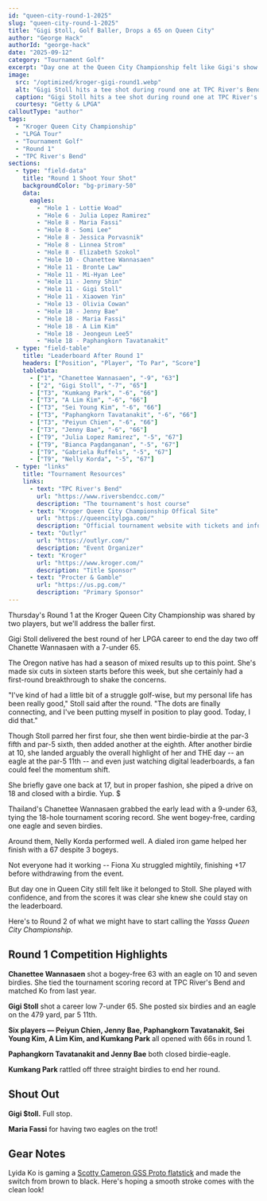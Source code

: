 ```yaml
---
id: "queen-city-round-1-2025"
slug: "queen-city-round-1-2025"
title: "Gigi $toll, Golf Baller, Drops a 65 on Queen City"
author: "George Hack"
authorId: "george-hack"
date: "2025-09-12"
category: "Tournament Golf"
excerpt: "Day one at the Queen City Championship felt like Gigi's show."
image:
  src: "/optimized/kroger-gigi-round1.webp"
  alt: "Gigi Stoll hits a tee shot during round one at TPC River's Bend"
  caption: "Gigi Stoll hits a tee shot during round one at TPC River's Bend"
  courtesy: "Getty & LPGA"
calloutType: "author"
tags:
  - "Kroger Queen City Championship"
  - "LPGA Tour"
  - "Tournament Golf"
  - "Round 1"
  - "TPC River's Bend"
sections:
  - type: "field-data"
    title: "Round 1 Shoot Your Shot"
    backgroundColor: "bg-primary-50"
    data:
      eagles:
        - "Hole 1 - Lottie Woad"
        - "Hole 6 - Julia Lopez Ramirez"
        - "Hole 8 - Maria Fassi"
        - "Hole 8 - Somi Lee"
        - "Hole 8 - Jessica Porvasnik"
        - "Hole 8 - Linnea Strom"
        - "Hole 8 - Elizabeth Szokol"
        - "Hole 10 - Chanettee Wannasaen"
        - "Hole 11 - Bronte Law"
        - "Hole 11 - Mi-Hyan Lee"
        - "Hole 11 - Jenny Shin"
        - "Hole 11 - Gigi Stoll"
        - "Hole 11 - Xiaowen Yin"
        - "Hole 13 - Olivia Cowan"
        - "Hole 18 - Jenny Bae"
        - "Hole 18 - Maria Fassi"
        - "Hole 18 - A Lim Kim"
        - "Hole 18 - Jeongeun Lee5"
        - "Hole 18 - Paphangkorn Tavatanakit"
  - type: "field-table"
    title: "Leaderboard After Round 1"
    headers: ["Position", "Player", "To Par", "Score"]
    tableData:
      - ["1", "Chanettee Wannasaen", "-9", "63"]
      - ["2", "Gigi Stoll", "-7", "65"]
      - ["T3", "Kumkang Park", "-6", "66"]
      - ["T3", "A Lim Kim", "-6", "66"]
      - ["T3", "Sei Young Kim", "-6", "66"]
      - ["T3", "Paphangkorn Tavatanakit", "-6", "66"]
      - ["T3", "Peiyun Chien", "-6", "66"]
      - ["T3", "Jenny Bae", "-6", "66"]
      - ["T9", "Julia Lopez Ramirez", "-5", "67"]
      - ["T9", "Bianca Pagdanganan", "-5", "67"]
      - ["T9", "Gabriela Ruffels", "-5", "67"]
      - ["T9", "Nelly Korda", "-5", "67"]
  - type: "links"
    title: "Tournament Resources"
    links:
      - text: "TPC River's Bend"
        url: "https://www.riversbendcc.com/"
        description: "The tournament's host course"
      - text: "Kroger Queen City Championship Offical Site"
        url: "https://queencitylpga.com/"
        description: "Official tournament website with tickets and information"
      - text: "Outlyr"
        url: "https://outlyr.com/"
        description: "Event Organizer"
      - text: "Kroger"
        url: "https://www.kroger.com/"
        description: "Title Sponsor"
      - text: "Procter & Gamble"
        url: "https://us.pg.com/"
        description: "Primary Sponsor"
---
```


Thursday's Round 1 at the Kroger Queen City Championship was shared by two players, but we'll address the baller first.

Gigi Stoll delivered the best round of her LPGA career to end the day two off Chanette Wannasaen with a 7-under 65.

The Oregon native has had a season of mixed results up to this point. She's made six cuts in sixteen starts before this week, but she certainly had a first-round breakthrough to shake the concerns.

"I've kind of had a little bit of a struggle golf-wise, but my personal life has been really good," Stoll said after the round. "The dots are finally connecting, and I've been putting myself in position to play good. Today, I did that."

Though Stoll parred her first four, she then went birdie-birdie at the par-3 fifth and par-5 sixth, then added another at the eighth. After another birdie at 10, she landed arguably the overall highlight of her and THE day -- an eagle at the par-5 11th -- and even just watching digital leaderboards, a fan could feel the momentum shift.

She briefly gave one back at 17, but in proper fashion, she piped a drive on 18 and closed with a birdie. Yup. $

Thailand's Chanettee Wannasaen grabbed the early lead with a 9-under 63, tying the 18-hole tournament scoring record. She went bogey-free, carding one eagle and seven birdies.

Around them, Nelly Korda performed well. A dialed iron game helped her finish with a 67 despite 3 bogeys.

Not everyone had it working -- Fiona Xu struggled mightily, finishing +17 before withdrawing from the event.

But day one in Queen City still felt like it belonged to Stoll. She played with confidence, and from the scores it was clear she knew she could stay on the leaderboard.

Here's to Round 2 of what we might have to start calling the *Yasss Queen City Championship.*

## Round 1 Competition Highlights

**Chanettee Wannasaen** shot a bogey-free 63 with an eagle on 10 and seven birdies. She tied the tournament scoring record at TPC River's Bend and matched Ko from last year.

**Gigi Stoll** shot a career low 7-under 65. She posted six birdies and an eagle on the 479 yard, par 5 11th.

**Six players — Peiyun Chien, Jenny Bae, Paphangkorn Tavatanakit, Sei Young Kim, A Lim Kim, and Kumkang Park** all opened with 66s in round 1.

**Paphangkorn Tavatanakit and Jenny Bae** both closed birdie-eagle.

**Kumkang Park** rattled off three straight birdies to end her round.

## Shout Out

**Gigi $toll.** Full stop.

**Maria Fassi** for having two eagles on the trot!

## Gear Notes

Lyida Ko is gaming a [Scotty Cameron GSS Proto flatstick](https://www.scottycameron.com/authentication/registry/Details.aspx?rn=A035684) and made the switch from brown to black. Here's hoping a smooth stroke comes with the clean look!
